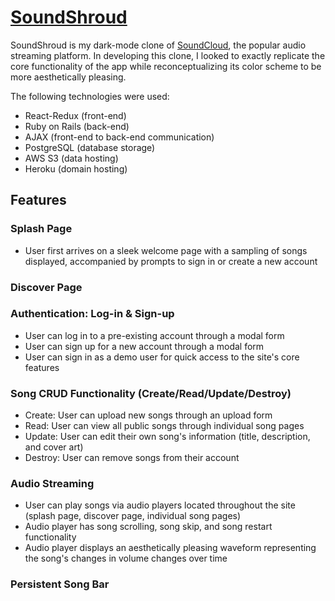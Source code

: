 # [SoundShroud](http://soundshroud000.herokuapp.com/#/discover)

SoundShroud is my dark-mode clone of [SoundCloud](https://soundcloud.com/discover), the popular audio streaming platform. In developing this clone, I looked to exactly replicate the core functionality of the app while reconceptualizing its color scheme to be more aesthetically pleasing.

The following technologies were used:
- React-Redux (front-end)
- Ruby on Rails (back-end)
- AJAX (front-end to back-end communication)
- PostgreSQL (database storage)
- AWS S3 (data hosting)
- Heroku (domain hosting)

## Features

### Splash Page
- User first arrives on a sleek welcome page with a sampling of songs displayed, accompanied by prompts to sign in or create a new account

### Discover Page

### Authentication: Log-in & Sign-up
- User can log in to a pre-existing account through a modal form
- User can sign up for a new account through a modal form
- User can sign in as a demo user for quick access to the site's core features

### Song CRUD Functionality (Create/Read/Update/Destroy)
- Create: User can upload new songs through an upload form
- Read: User can view all public songs through individual song pages
- Update: User can edit their own song's information (title, description, and cover art)
- Destroy: User can remove songs from their account

### Audio Streaming
- User can play songs via audio players located throughout the site (splash page, discover page, individual song pages)
- Audio player has song scrolling, song skip, and song restart functionality
- Audio player displays an aesthetically pleasing waveform representing the song's changes in volume changes over time

### Persistent Song Bar
